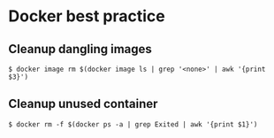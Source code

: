 # Docker best practice
## Cleanup dangling images
```shell
$ docker image rm $(docker image ls | grep '<none>' | awk '{print $3}')
```
## Cleanup unused container
```shell
$ docker rm -f $(docker ps -a | grep Exited | awk '{print $1}')
```
